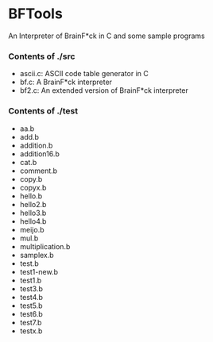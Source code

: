# BFTools
An Interpreter of BrainF*ck in C and some sample programs

### Contents of ./src
  - ascii.c: ASCII code table generator in C
  - bf.c: A BrainF*ck interpreter
  - bf2.c: An extended version of BrainF*ck interpreter

### Contents of ./test
  - aa.b
  - add.b
  - addition.b
  - addition16.b
  - cat.b
  - comment.b
  - copy.b
  - copyx.b
  - hello.b
  - hello2.b
  - hello3.b
  - hello4.b
  - meijo.b
  - mul.b
  - multiplication.b
  - samplex.b
  - test.b
  - test1-new.b
  - test1.b
  - test3.b
  - test4.b
  - test5.b
  - test6.b
  - test7.b
  - testx.b
